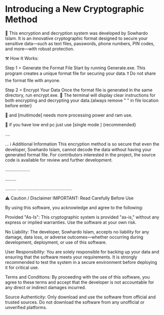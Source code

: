 # Introducing a New Cryptographic Method

🔐 This encryption and decryption system was developed by Sowhardo Islam. It is an innovative cryptographic format designed to secure your sensitive data—such as text files, passwords, phone numbers, PIN codes, and more—with robust protection.

⚒ How It Works:

Step 1 = Generate the Format File
Start by running Generate.exe. This program creates a unique format file for securing your data.
❗ Do not share the format file with anyone.


Step 2 = Encrypt Your Data
Once the format file is generated in the same directory, run encrypt.exe.
🔹 The terminal will display clear instructions for both encrypting and decrypting your data.{always remove " " in file location before enter}

🔔 and [muitimode] needs more processing power and ram use. 

🔔 if you have low end pc just use [single mode ]   {recommended}

....

...
ℹ  Additional Information
This encryption method is so secure that even the developer, Sowhardo Islam, cannot decode the data without having your generated format file.
For contributors interested in the project, the source code is available for review and further development.

....................

.........

.........
............................................

⚠️ Caution / Disclaimer
IMPORTANT: Read Carefully Before Use

By using this software, you acknowledge and agree to the following:

Provided "As-Is":
This cryptographic system is provided "as-is," without any express or implied warranties. Use the software at your own risk.

No Liability:
The developer, Sowhardo Islam, accepts no liability for any damage, data loss, or adverse outcomes—whether occurring during development, deployment, or use of this software.

User Responsibility:
You are solely responsible for backing up your data and ensuring that the software meets your requirements. It is strongly recommended to test the system in a secure environment before deploying it for critical use.

Terms and Conditions:
By proceeding with the use of this software, you agree to these terms and accept that the developer is not accountable for any direct or indirect damages incurred.

Source Authenticity:
Only download and use the software from official and trusted sources. Do not download the software from any unofficial or unverified platforms.
